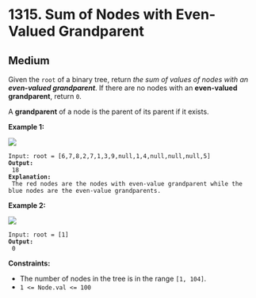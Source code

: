 # 1315. Sum of Nodes with Even-Valued Grandparent

## Medium



Given the `root` of a binary tree, return _the sum of values of nodes with an **even-valued grandparent**_. If there are no nodes with an **even-valued grandparent**, return `0`.

A **grandparent** of a node is the parent of its parent if it exists.

&#x20;

**Example 1:**

![](https://assets.leetcode.com/uploads/2021/08/10/even1-tree.jpg)

<pre><code>Input: root = [6,7,8,2,7,1,3,9,null,1,4,null,null,null,5]
<strong>Output:
</strong> 18
<strong>Explanation:
</strong> The red nodes are the nodes with even-value grandparent while the blue nodes are the even-value grandparents.
</code></pre>

**Example 2:**

![](https://assets.leetcode.com/uploads/2021/08/10/even2-tree.jpg)

<pre><code>Input: root = [1]
<strong>Output:
</strong> 0
</code></pre>

&#x20;

**Constraints:**

* The number of nodes in the tree is in the range `[1, 104]`.
* `1 <= Node.val <= 100`
